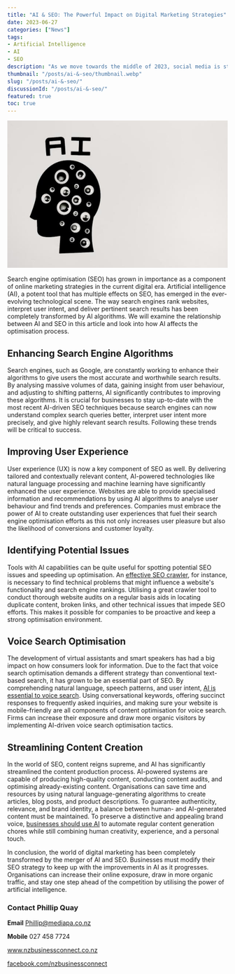 ```yaml
---
title: "AI & SEO: The Powerful Impact on Digital Marketing Strategies"
date: 2023-06-27
categories: ["News"]
tags:
- Artificial Intelligence
- AI
- SEO
description: "As we move towards the middle of 2023, social media is still developing and playing a big part in our daily lives. Social platforms provide a special opportunity to connect with your audience and foster meaningful connections, whether you are an individual, small business, or major corporation. In this post, we'll examine a few of the social media trends that are expected to take over throughout the year."
thumbnail: "/posts/ai-&-seo/thumbnail.webp"
slug: "/posts/ai-&-seo/"
discussionId: "/posts/ai-&-seo/"
featured: true
toc: true
---
```

![UK Correspondent: Peter Minkoff](thumbnail.png)

Search engine optimisation (SEO) has grown in importance as a component of online marketing strategies in the current digital era. Artificial intelligence (AI), a potent tool that has multiple effects on SEO, has emerged in the ever-evolving technological scene. The way search engines rank websites, interpret user intent, and deliver pertinent search results has been completely transformed by AI algorithms. We will examine the relationship between AI and SEO in this article and look into how AI affects the optimisation process.

## Enhancing Search Engine Algorithms

Search engines, such as Google, are constantly working to enhance their algorithms to give users the most accurate and worthwhile search results. By analysing massive volumes of data, gaining insight from user behaviour, and adjusting to shifting patterns, AI significantly contributes to improving these algorithms. It is crucial for businesses to stay up-to-date with the most recent AI-driven SEO techniques because search engines can now understand complex search queries better, interpret user intent more precisely, and give highly relevant search results. Following these trends will be critical to success.

## Improving User Experience

User experience (UX) is now a key component of SEO as well. By delivering tailored and contextually relevant content, AI-powered technologies like natural language processing and machine learning have significantly enhanced the user experience. Websites are able to provide specialised information and recommendations by using AI algorithms to analyse user behaviour and find trends and preferences. Companies must embrace the power of AI to create outstanding user experiences that fuel their search engine optimisation efforts as this not only increases user pleasure but also the likelihood of conversions and customer loyalty.

## Identifying Potential Issues

Tools with AI capabilities can be quite useful for spotting potential SEO issues and speeding up optimisation. An [effective SEO crawler](https://www.seoptimer.com/seo-crawler/), for instance, is necessary to find technical problems that might influence a website's functionality and search engine rankings. Utilising a great crawler tool to conduct thorough website audits on a regular basis aids in locating duplicate content, broken links, and other technical issues that impede SEO efforts. This makes it possible for companies to be proactive and keep a strong optimisation environment.

## Voice Search Optimisation

The development of virtual assistants and smart speakers has had a big impact on how consumers look for information. Due to the fact that voice search optimisation demands a different strategy than conventional text-based search, it has grown to be an essential part of SEO. By comprehending natural language, speech patterns, and user intent, [AI is essential to voice search](https://ideasplusbusiness.com/artificial-intelligence-for-seo-success/). Using conversational keywords, offering succinct responses to frequently asked inquiries, and making sure your website is mobile-friendly are all components of content optimisation for voice search. Firms can increase their exposure and draw more organic visitors by implementing AI-driven voice search optimisation tactics.

## Streamlining Content Creation

In the world of SEO, content reigns supreme, and AI has significantly streamlined the content production process. AI-powered systems are capable of producing high-quality content, conducting content audits, and optimising already-existing content. Organisations can save time and resources by using natural language-generating algorithms to create articles, blog posts, and product descriptions. To guarantee authenticity, relevance, and brand identity, a balance between human- and AI-generated content must be maintained. To preserve a distinctive and appealing brand voice, [businesses should use AI](https://www.atulhost.com/the-disruptive-impacts-of-artificial-intelligence-on-businesses) to automate regular content generation chores while still combining human creativity, experience, and a personal touch.

In conclusion, the world of digital marketing has been completely transformed by the merger of AI and SEO. Businesses must modify their SEO strategy to keep up with the improvements in AI as it progresses. Organisations can increase their online exposure, draw in more organic traffic, and stay one step ahead of the competition by utilising the power of artificial intelligence.

### Contact Phillip Quay

**Email** Phillip@mediapa.co.nz

**Mobile** 027 458 7724

www.nzbusinessconnect.co.nz 

[facebook.com/nzbusinessconnect](https://www.facebook.com/profile.php?id=100082975520080)
